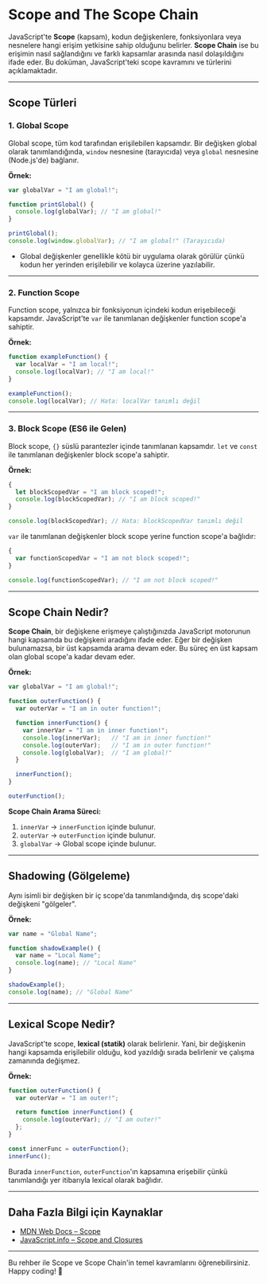 # Scope and The Scope Chain

JavaScript'te **Scope** (kapsam), kodun değişkenlere, fonksiyonlara veya nesnelere hangi erişim yetkisine sahip olduğunu belirler. **Scope Chain** ise bu erişimin nasıl sağlandığını ve farklı kapsamlar arasında nasıl dolaşıldığını ifade eder. Bu doküman, JavaScript'teki scope kavramını ve türlerini açıklamaktadır.

---

## Scope Türleri

### 1. **Global Scope**
Global scope, tüm kod tarafından erişilebilen kapsamdır. Bir değişken global olarak tanımlandığında, `window` nesnesine (tarayıcıda) veya `global` nesnesine (Node.js'de) bağlanır.

**Örnek:**
```javascript
var globalVar = "I am global!";

function printGlobal() {
  console.log(globalVar); // "I am global!"
}

printGlobal();
console.log(window.globalVar); // "I am global!" (Tarayıcıda)
```

- Global değişkenler genellikle kötü bir uygulama olarak görülür çünkü kodun her yerinden erişilebilir ve kolayca üzerine yazılabilir.

---

### 2. **Function Scope**
Function scope, yalnızca bir fonksiyonun içindeki kodun erişebileceği kapsamdır. JavaScript'te `var` ile tanımlanan değişkenler function scope'a sahiptir.

**Örnek:**
```javascript
function exampleFunction() {
  var localVar = "I am local!";
  console.log(localVar); // "I am local!"
}

exampleFunction();
console.log(localVar); // Hata: localVar tanımlı değil
```

---

### 3. **Block Scope (ES6 ile Gelen)**
Block scope, `{}` süslü parantezler içinde tanımlanan kapsamdır. `let` ve `const` ile tanımlanan değişkenler block scope'a sahiptir.

**Örnek:**
```javascript
{
  let blockScopedVar = "I am block scoped!";
  console.log(blockScopedVar); // "I am block scoped!"
}

console.log(blockScopedVar); // Hata: blockScopedVar tanımlı değil
```

`var` ile tanımlanan değişkenler block scope yerine function scope'a bağlıdır:
```javascript
{
  var functionScopedVar = "I am not block scoped!";
}

console.log(functionScopedVar); // "I am not block scoped!"
```

---

## Scope Chain Nedir?

**Scope Chain**, bir değişkene erişmeye çalıştığınızda JavaScript motorunun hangi kapsamda bu değişkeni aradığını ifade eder. Eğer bir değişken bulunamazsa, bir üst kapsamda arama devam eder. Bu süreç en üst kapsam olan global scope'a kadar devam eder.

**Örnek:**
```javascript
var globalVar = "I am global!";

function outerFunction() {
  var outerVar = "I am in outer function!";

  function innerFunction() {
    var innerVar = "I am in inner function!";
    console.log(innerVar);   // "I am in inner function!"
    console.log(outerVar);   // "I am in outer function!"
    console.log(globalVar);  // "I am global!"
  }

  innerFunction();
}

outerFunction();
```

**Scope Chain Arama Süreci:**
1. `innerVar` -> `innerFunction` içinde bulunur.
2. `outerVar` -> `outerFunction` içinde bulunur.
3. `globalVar` -> Global scope içinde bulunur.

---

## Shadowing (Gölgeleme)
Aynı isimli bir değişken bir iç scope'da tanımlandığında, dış scope'daki değişkeni "gölgeler".

**Örnek:**
```javascript
var name = "Global Name";

function shadowExample() {
  var name = "Local Name";
  console.log(name); // "Local Name"
}

shadowExample();
console.log(name); // "Global Name"
```

---

## Lexical Scope Nedir?
JavaScript'te scope, **lexical (statik)** olarak belirlenir. Yani, bir değişkenin hangi kapsamda erişilebilir olduğu, kod yazıldığı sırada belirlenir ve çalışma zamanında değişmez.

**Örnek:**
```javascript
function outerFunction() {
  var outerVar = "I am outer!";

  return function innerFunction() {
    console.log(outerVar); // "I am outer!"
  };
}

const innerFunc = outerFunction();
innerFunc();
```
Burada `innerFunction`, `outerFunction`'ın kapsamına erişebilir çünkü tanımlandığı yer itibarıyla lexical olarak bağlıdır.

---

## Daha Fazla Bilgi için Kaynaklar
- [MDN Web Docs – Scope](https://developer.mozilla.org/en-US/docs/Web/JavaScript/Scope)
- [JavaScript.info – Scope and Closures](https://javascript.info/closure)

---

Bu rehber ile Scope ve Scope Chain'in temel kavramlarını öğrenebilirsiniz. Happy coding! 🚀
